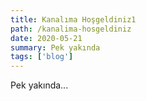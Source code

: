 ```yaml
---
title: Kanalıma Hoşgeldiniz1
path: /kanalima-hosgeldiniz
date: 2020-05-21
summary: Pek yakında
tags: ['blog']
---
```


Pek yakında...
